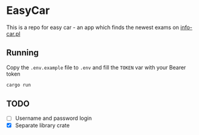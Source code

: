 # EasyCar

This is a repo for easy car - an app which finds the newest exams on [info-car.pl](https://info-car.pl/)

## Running 

Copy the `.env.example` file to `.env` and fill the `TOKEN` var with your Bearer token

```bash
cargo run
```

## TODO

- [ ] Username and password login
- [x] Separate library crate
